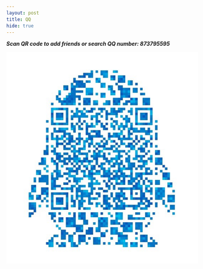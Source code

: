 ```yaml
---
layout: post
title: QQ
hide: true
---
```


***Scan QR code to add friends or search QQ number: 873795595***

![QQ](/media/image/qq_qr_code.JPG)

